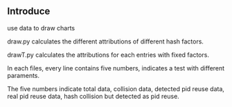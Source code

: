 ## Introduce

use data to draw charts

draw.py calculates the different attributions of different hash factors.

drawT.py calculates the attributions for each entries with fixed factors.



In each files, every line contains five numbers, indicates a test with different paraments.

The  five numbers indicate total data, collision data, detected pid reuse data, real pid reuse data, hash collision but detected as pid reuse.